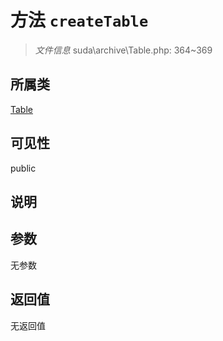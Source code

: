 # 方法 `createTable`

> *文件信息* suda\archive\Table.php: 364~369

## 所属类 

[Table](../Table.md)

## 可见性

 public 

## 说明



## 参数


无参数


## 返回值

无返回值
